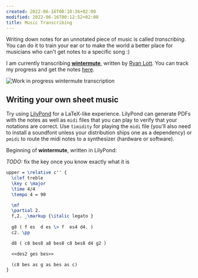```yaml
---
created: 2022-06-16T00:10:36+02:00
modified: 2022-06-16T00:12:52+02:00
title: Music Transcribing 
---
```


Writing down notes for an unnotated piece of music is called
*transcribing*. You can do it to train your ear or
to make the world a better place for musicians who can't get
notes to a specific song :)

I am currently transcribing [**wintermute**](https://ryanlott.bandcamp.com/track/wintermute),
written by [Ryan Lott](https://ryan-lott.com/). You can track my progress and get the notes
[here](https://github.com/Wint3rmute/Wintermute).

![Work in progress wintermute transcription](/wip_transcription.png)


## Writing your own sheet music

Try using [LilyPond](http://lilypond.org/) for a LaTeX-like experience. LilyPond can
generate PDFs with the notes as well as `midi` files that you can play to verify
that your notations are correct. Use `timidity` for playing the `midi` file (you'll
also need to install a soundfont unless your distribution ships one as a dependency) or 
`pmidi` to route the midi notes to a synthesizer (hardware or software).

Beginning of **wintermute**, written in LilyPond:

*TODO:* fix the key once you know exactly what it is
```latex
upper = \relative c'' {
  \clef treble
  \key c \major
  \time 4/4
  \tempo 4 = 90

  \mf
  \partial 2.
  f,2. _\markup {\italic legato }
 
  g8 ( f es  d es \> f  es4 d4. )
  c2. \pp

  d8 ( c8 bes8 a8 bes8 c8 bes8 d4 g2 )

  <<des2 ges bes>>

  (c8 bes as g as bes as c)
}
```

